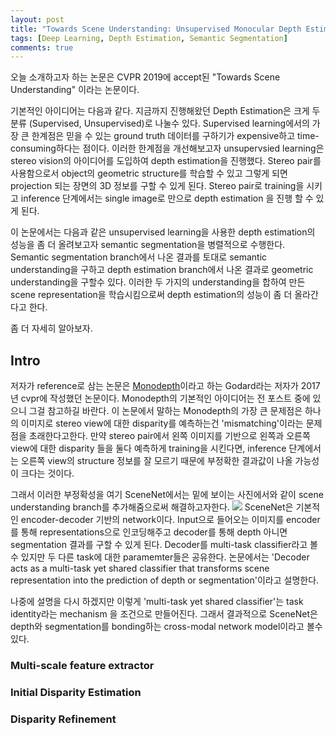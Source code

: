 ```yaml
---
layout: post
title: "Towards Scene Understanding: Unsupervised Monocular Depth Estimation with Semantic-aware Representation"
tags: [Deep Learning, Depth Estimation, Semantic Segmentation]
comments: true
---
```


오늘 소개하고자 하는 논문은 CVPR 2019에 accept된 "Towards Scene Understanding" 이라는 논문이다.

기본적인 아이디어는 다음과 같다. 지금까지 진행해왔던 Depth Estimation은 크게 두 분류 (Supervised, Unsupervised)로 나눌수 있다.
Supervised learning에서의 가장 큰 한계점은 믿을 수 있는 ground truth 데이터를 구하기가 expensive하고 time-consuming하다는 점이다. 
이러한 한계점을 개선해보고자 unsupervsied learning은 stereo vision의 아이디어를 도입하여 depth estimation을 진행했다. 
Stereo pair를 사용함으로서 object의 geometric structure를 학습할 수 있고 그렇게 되면 projection 되는 장면의 3D 정보를 구할 수 있게 된다.
Stereo pair로 training을 시키고 inference 단계에서는 single image로 만으로 depth estimation 을 진행 할 수 있게 된다. 

이 논문에서는 다음과 같은 unsupervised learning을 사용한 depth estimation의 성능을 좀 더 올려보고자 semantic segmentation을 병렬적으로 수행한다.
Semantic segmentation branch에서 나온 결과를 토대로 semantic understanding을 구하고 depth estimation branch에서 나온 결과로 geometric understanding을 구할수 있다.
이러한 두 가지의 understanding을 합하여 만든 scene representation을 학습시킴으로써 depth estimation의 성능이 좀 더 올라간다고 한다.

좀  더 자세히 알아보자.

## Intro
저자가 reference로 삼는 논문은 [Monodepth](https://)이라고 하는 Godard라는 저자가 2017년 cvpr에 작성했던 논문이다. Monodepth의 기본적인 아이디어는 
전 포스트 중에 있으니 그걸 참고하길 바란다. 이 논문에서 말하는 Monodepth의 가장 큰 문제점은 하나의 이미지로 stereo view에 대한 disparity를 예측하는건 
'mismatching'이라는 문제점을 초래한다고한다. 만약 stereo pair에서 왼쪽 이미지를 기반으로 왼쪽과 오른쪽 view에 대한 disparity 들을 둘다 예측하게 training을 시킨다면,
inference 단계에서는 오른쪽 view의 structure 정보를 잘 모르기 때문에 부정확한 결과값이 나올 가능성이 크다는 것이다.

그래서 이러한 부정확성을 여기 SceneNet에서는 밑에 보이는 사진에서와 같이 scene understanding branch를 추가해줌으로써 해결하고자한다. 
<img src="https://github.com/abeyang00/abeyang00.github.io/blob/master/assets/img/monoResMatch_architecture.png">
SceneNet은 기본적인 encoder-decoder 기반의 network이다. Input으로 들어오는 이미지를 encoder를 통해 representations으로 인코딩해주고 decoder를 통해
depth 아니면 segmentation 결과를 구할 수 있게 된다. Decoder를 multi-task classifier라고 볼수 있지만 두 다른 task에 대한 paramemter들은 공유한다. 
논문에서는 'Decoder acts as a multi-task yet shared classifier that transforms scene representation into the prediction of depth or segmentation'이라고 설명한다.

나중에 설명을 다시 하겠지만 이렇게 'multi-task yet shared classifier'는 task identity라는 mechanism 을 조건으로 만들어진다. 그래서 결과적으로 
SceneNet은 depth와 segmentation를 bonding하는 cross-modal network model이라고 볼수 있다. 





### Multi-scale feature extractor

  
### Initial Disparity Estimation

### Disparity Refinement


